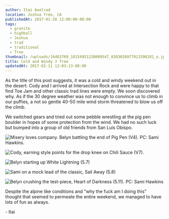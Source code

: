 ```yaml
---
author: Itai Axelrad
location: Joshua Tree, CA
publishedAt: 2017-01-28 12:00:00-08:00
tags:
  - granite
  - highball
  - Joshua
  - trad
  - traditional
  - Tree
thumbnail: /uploads/16463769_10154951230009547_8303650977913390281_o.jpg
title: Cold and Windy J Tree
updatedAt: 2017-02-11 12:03:13-08:00
---
```


As the title of this post suggests, it was a cold and windy weekend out in the desert. Cody and I arrived at Intersection Rock and were happy to that find Toe Jam and other classic trad lines were empty. We soon discovered why. As if the 30 degree weather was not enough to convince us to climb in our puffies, a not so gentle 40-50 mile wind storm threatened to blow us off the climb.

We switched gears and tried out some pebble wrestling at the pig pen boulder in hopes of some protection from the wind. We had no such luck but bumped into a group of old friends from San Luis Obispo.

![Misery loves company. Belyn battling the end of Pig Pen (V4). PC: Sami Hawkins.](/uploads/16463769_10154951230009547_8303650977913390281_o.jpg)

![Cody, earning style points for the drop knee on Chili Sauce (V7).](/uploads/IMG_3997.JPG)

![Belyn starting up White Lightning (5.7)](/uploads/IMG_3998.JPG)

![Sami on a mock lead of the classic, Sail Away (5.8)](/uploads/IMG_3999.JPG)

![Belyn crushing the test-piece, Heart of Darkness (5.11). PC: Sami Hawkins](/uploads/16252072_10154945993234547_331957342315451315_o.jpg)

Despite the alpine like conditions and "why the fuck am I doing this" thought that seemed to permeate the entire weekend, we managed to have lots of fun as always.

\- Itai
